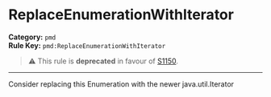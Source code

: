 # ReplaceEnumerationWithIterator
**Category:** `pmd`<br/>
**Rule Key:** `pmd:ReplaceEnumerationWithIterator`<br/>
> :warning: This rule is **deprecated** in favour of [S1150](https://rules.sonarsource.com/java/RSPEC-1150).

-----

Consider replacing this Enumeration with the newer java.util.Iterator
